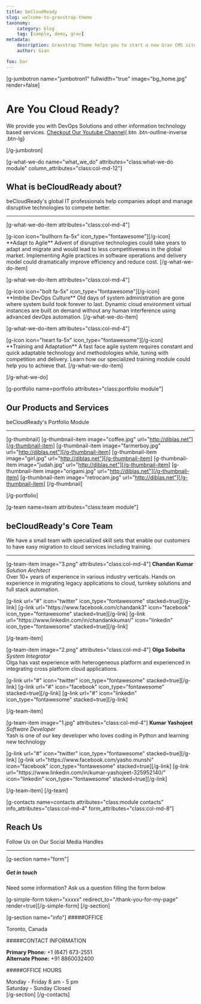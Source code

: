```yaml
---
title: beCloudReady
slug: welcome-to-gravstrap-theme
taxonomy:
    category: blog
    tag: [sample, demo, grav]
metadata:
    description: Gravstrap Theme helps you to start a new Grav CMS site with Bootstrap support and several ready to use modules. It is also perfect to extend to start a new Bootstrap custom theme, to fit your needs.
    author: Gian

foo: bar
---
```


[g-jumbotron name="jumbotron1" fullwidth="true" image="bg_home.jpg" render=false]
# Are You Cloud Ready?

We provide you with DevOps Solutions and other information technology based services.
[Checkout Our Youtube Channel](https://www.youtube.com/channel/UCmtepvrw2GfjB6JbyxpIp0A){.btn .btn-outline-inverse .btn-lg}

[/g-jumbotron]

[g-what-we-do name="what_we_do" attributes="class:what-we-do module" column_attributes="class:col-md-12"]

## What is beCloudReady about?
beCloudReady's global IT professionals help companies adopt and manage disruptive technologies to compete better.
___

[g-what-we-do-item attributes="class:col-md-4"]

<div class="item-icon">
[g-icon icon="bullhorn fa-5x" icon_type="fontawesome"][/g-icon]
</div>
**Adapt to Agile**  
Advent of disruptive technologies could take years to adapt and migrate and would lead to less competitiveness in the global market.  
Implementing Agile practices in software operations and delivery model could dramatically improve efficiency and reduce cost.
[/g-what-we-do-item]

[g-what-we-do-item attributes="class:col-md-4"]
<div class="item-icon">
[g-icon icon="bolt fa-5x" icon_type="fontawesome"][/g-icon]
</div>
**Imbibe DevOps Culture**  
Old days of system administration are gone where system build took forever to last.  
Dynamic cloud environment virtual instances are built on demand without any human interference using advanced devOps automation. 
[/g-what-we-do-item]

[g-what-we-do-item attributes="class:col-md-4"]

<div class="item-icon">
[g-icon icon="heart fa-5x" icon_type="fontawesome"][/g-icon]
</div>
**Training and Adaptation**  
A fast face agile system requires constant and quick adaptable technology and methodologies while, tuning with competition and delivery.  
Learn how our specialized training module could help you to achieve that. 
[/g-what-we-do-item]

[/g-what-we-do]


[g-portfolio name=portfolio attributes="class:portfolio module"]

## Our Products and Services
beCloudReady's Portfolio Module


___

[g-thumbnail]
[g-thumbnail-item image="coffee.jpg" url="http://diblas.net"][/g-thumbnail-item]
[g-thumbnail-item image="farmerboy.jpg" url="http://diblas.net"][/g-thumbnail-item]
[g-thumbnail-item image="girl.jpg" url="http://diblas.net"][/g-thumbnail-item]
[g-thumbnail-item image="judah.jpg" url="http://diblas.net"][/g-thumbnail-item]
[g-thumbnail-item image="origami.jpg" url="http://diblas.net"][/g-thumbnail-item]
[g-thumbnail-item image="retrocam.jpg" url="http://diblas.net"][/g-thumbnail-item]
[/g-thumbnail]

[/g-portfolio]



[g-team name=team attributes="class:team module"]

## beCloudReady's Core Team
We have a small team with specialized skill sets that enable our customers to have easy migration to cloud services including training.

___

[g-team-item image="3.png" attributes="class:col-md-4"]
**Chandan Kumar**  
_Solution Architect_  
Over 10+ years of experience in various industry verticals. Hands on experience in migrating legacy applications to cloud, turnkey solutions and full stack automation.
<div class="item-social">
[g-link url="#" icon="twitter" icon_type="fontawesome" stacked=true][/g-link]
[g-link url="https://www.facebook.com/chandank3" icon="facebook" icon_type="fontawesome" stacked=true][/g-link]
[g-link url="https://www.linkedin.com/in/chandankkumar/" icon="linkedin" icon_type="fontawesome" stacked=true][/g-link]
</div>

[/g-team-item]

[g-team-item image="2.png" attributes="class:col-md-4"]
**Olga Sobolta**  
_System Integrator_  
Olga has vast experience with heterogeneous platform and experienced in integrating cross platform cloud applications.
<div class="item-social">
[g-link url="#" icon="twitter" icon_type="fontawesome" stacked=true][/g-link]
[g-link url="#" icon="facebook" icon_type="fontawesome" stacked=true][/g-link]
[g-link url="#" icon="linkedin" icon_type="fontawesome" stacked=true][/g-link]
</div>

[/g-team-item]

[g-team-item image="1.jpg" attributes="class:col-md-4"]
**Kumar Yashojeet**  
_Software Developer_  
Yash is one of our key developer who loves coding in Python and learning new technology
<div class="item-social">
[g-link url="#" icon="twitter" icon_type="fontawesome" stacked=true][/g-link]
[g-link url="https://www.facebook.com/yasho.munshi" icon="facebook" icon_type="fontawesome" stacked=true][/g-link]
[g-link url="https://www.linkedin.com/in/kumar-yashojeet-325952140/" icon="linkedin" icon_type="fontawesome" stacked=true][/g-link]
</div>

[/g-team-item]
[/g-team]



[g-contacts name=contacts attributes="class:module contacts" info_attributes="class:col-md-4" form_attributes="class:col-md-8"]

## Reach Us
Follow Us on Our Social Media Handles
___

[g-section name="form"]
##### Get in touch
Need some information? Ask us a question filling the form below

[g-simple-form token="xxxxx" redirect_to="/thank-you-for-my-page" render=true][/g-simple-form]
[/g-section]

[g-section name="info"]
#####OFFICE

Toronto, Canada

#####CONTACT INFORMATION

**Primary Phone:** +1 (647) 673-2551  
**Alternate Phone:** +91 8860032400  


#####OFFICE HOURS

Monday - Friday 8 am - 5 pm  
Saturday - Sunday Closed  
[/g-section]
[/g-contacts]
